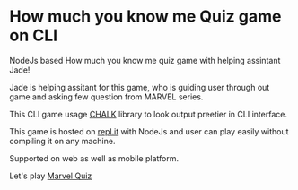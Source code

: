 # How much you know me Quiz game on CLI
 NodeJs based How much you know me quiz game with helping assintant Jade!

Jade is helping assitant for this game, who is guiding user through out game and asking few question from MARVEL series.

This CLI game usage [CHALK](https://www.npmjs.com/package/chalk) library to look output preetier in CLI interface.

This game is hosted on [repl.it](https://repl.it/~) with NodeJs and user can play easily without compiling it on any machine.

Supported on web as well as mobile platform.

Let's play [Marvel Quiz](https://repl.it/@mhimanshu0101/how-much-know-me-1?embed=1&output=1#index.js)
